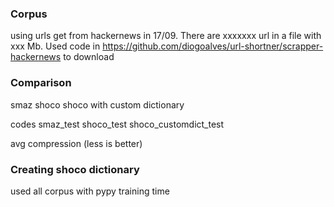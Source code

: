 
### Corpus
using urls get from hackernews in 17/09.
There are xxxxxxx url in a file with xxx Mb.
Used code in https://github.com/diogoalves/url-shortner/scrapper-hackernews to download 

### Comparison
smaz
shoco
shoco with custom dictionary

codes
smaz_test
shoco_test
shoco_customdict_test



avg compression (less is better)

### Creating shoco dictionary
used all corpus
with pypy
training time
